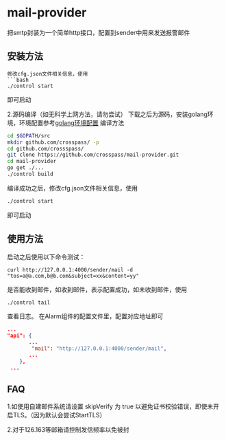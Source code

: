 mail-provider
=============

把smtp封装为一个简单http接口，配置到sender中用来发送报警邮件

## 安装方法

```
修改cfg.json文件相关信息，使用
```bash
./control start
```
即可启动

2.源码编译（如无科学上网方法，请勿尝试）
下载之后为源码，安装golang环境，环境配置参考[golang环境配置](http://book.open-falcon.org/zh/quick_install/prepare.html)
编译方法
```bash
cd $GOPATH/src
mkdir github.com/crosspass/ -p
cd github.com/crossspass/
git clone https://github.com/crosspass/mail-provider.git
cd mail-provider
go get ./...
./control build
```
编译成功之后，修改cfg.json文件相关信息，使用
```bash
./control start
```
即可启动


## 使用方法
启动之后使用以下命令测试：
```
curl http://127.0.0.1:4000/sender/mail -d "tos=a@a.com,b@b.com&subject=xx&content=yy"
```
是否能收到邮件，如收到邮件，表示配置成功，如未收到邮件，使用
```bash
./control tail
```
查看日志。
在Alarm组件的配置文件里，配置对应地址即可
```json
...
"api": {
       ...
        "mail": "http://127.0.0.1:4000/sender/mail",
       ...
    },
 ...
```

## FAQ

1.如使用自建邮件系统请设置 skipVerify 为 true 以避免证书校验错误，即使未开启TLS。（因为默认会尝试StartTLS）

2.对于126.163等邮箱请控制发信频率以免被封
